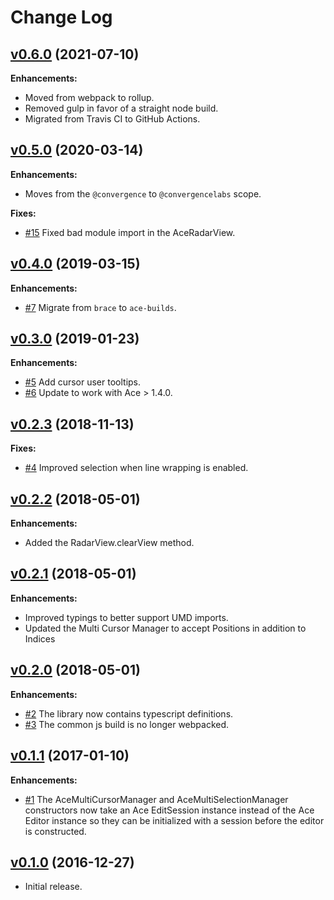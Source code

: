 # Change Log

## [v0.6.0](https://github.com/convergencelabs/ace-collab-ext/tree/0.6.0) (2021-07-10)

**Enhancements:**
- Moved from webpack to rollup.
- Removed gulp in favor of a straight node build.
- Migrated from Travis CI to GitHub Actions.


## [v0.5.0](https://github.com/convergencelabs/ace-collab-ext/tree/0.5.0) (2020-03-14)

**Enhancements:**
- Moves from the `@convergence` to `@convergencelabs` scope.

**Fixes:**
- [\#15](https://github.com/convergencelabs/ace-collab-ext/issues/15) Fixed bad module import in the AceRadarView.

## [v0.4.0](https://github.com/convergencelabs/ace-collab-ext/tree/0.4.0) (2019-03-15)

**Enhancements:**
- [\#7](https://github.com/convergencelabs/ace-collab-ext/issues/7) Migrate from `brace` to `ace-builds`.


## [v0.3.0](https://github.com/convergencelabs/ace-collab-ext/tree/0.3.0) (2019-01-23)

**Enhancements:**
- [\#5](https://github.com/convergencelabs/ace-collab-ext/issues/5) Add cursor user tooltips.
- [\#6](https://github.com/convergencelabs/ace-collab-ext/issues/6) Update to work with Ace > 1.4.0.


## [v0.2.3](https://github.com/convergencelabs/ace-collab-ext/tree/0.2.3) (2018-11-13)

**Fixes:**

- [\#4](https://github.com/convergencelabs/ace-collab-ext/pull/4) Improved selection when line wrapping is enabled.


## [v0.2.2](https://github.com/convergencelabs/ace-collab-ext/tree/0.2.2) (2018-05-01)

**Enhancements:**

- Added the RadarView.clearView method.


## [v0.2.1](https://github.com/convergencelabs/ace-collab-ext/tree/0.2.1) (2018-05-01)

**Enhancements:**

- Improved typings to better support UMD imports.
- Updated the Multi Cursor Manager to accept Positions in addition to Indices


## [v0.2.0](https://github.com/convergencelabs/ace-collab-ext/tree/0.2.0) (2018-05-01)

**Enhancements:**

- [\#2](https://github.com/convergencelabs/ace-collab-ext/issues/2) The library now contains typescript definitions.
- [\#3](https://github.com/convergencelabs/ace-collab-ext/issues/3) The common js build is no longer webpacked.


## [v0.1.1](https://github.com/convergencelabs/ace-collab-ext/tree/0.1.1) (2017-01-10)

**Enhancements:**

- [\#1](https://github.com/convergencelabs/ace-collab-ext/issues/1) The AceMultiCursorManager and AceMultiSelectionManager constructors now take an Ace EditSession instance instead of the Ace Editor instance so they can be initialized with a session before the editor is constructed.


## [v0.1.0](https://github.com/convergencelabs/ace-collab-ext/tree/0.1.0) (2016-12-27)

- Initial release.



